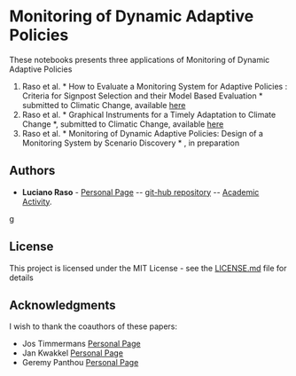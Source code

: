 #  Monitoring of Dynamic Adaptive Policies

These notebooks presents three applications of Monitoring of Dynamic Adaptive Policies

1. Raso et al. * How to Evaluate a Monitoring System for Adaptive Policies : Criteria for Signpost Selection and their Model Based Evaluation *
submitted to Climatic Change, available [here](file)
2. Raso et al. * Graphical Instruments for a Timely Adaptation to Climate Change *, submitted to Climatic Change, available [here](file)
3. Raso et al. * Monitoring of Dynamic Adaptive Policies: Design of a Monitoring System by Scenario Discovery * , in preparation


## Authors

* **Luciano Raso** - [Personal Page](https://www.tudelft.nl/en/tpm/about-the-faculty/departments/multi-actor-systems/people/researchers/dr-ir-lr-luciano-raso/) -- [git-hub repository](https://github.com/luciofaso) -- [Academic Activity](https://scholar.google.com/citations?user=_82Ogc8AAAAJ&hl=en&oi=ao).

g
## License

This project is licensed under the MIT License - see the [LICENSE.md](LICENSE.md) file for details

## Acknowledgments

I wish to thank the coauthors of these papers:

* Jos Timmermans [Personal Page](https://www.tudelft.nl/en/tpm/about-the-faculty/departments/multi-actor-systems/people/researchers/drir-js-jos-timmermans/) 
* Jan Kwakkel [Personal Page](https://www.tudelft.nl/en/tpm/about-the-faculty/departments/multi-actor-systems/people/associate-professors/drir-jh-jan-kwakkel/)
* Geremy Panthou [Personal Page](http://pp.ige-grenoble.fr/pageperso/panthou/)

